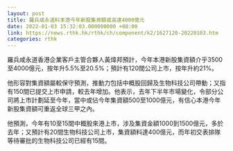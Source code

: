 ```yaml
---
layout: post
title: 羅兵咸永道料本港今年新股集資額或高達4000億元
date: 2022-01-03 15:32:03.000000000 +08:00
link: https://news.rthk.hk/rthk/ch/component/k2/1627120-20220103.htm
categories: rthk
---
```


羅兵咸永道香港企業客戶主管合夥人黃煒邦預計，今年本港新股集資額介乎3500至4000億元，按年升5.5%至20.5%；預計有120間公司上市，按年升約21%。

他形容對集資額屬較保守預測，推動力包括中概股回歸及生物科技公司帶動；又指有150間已提交上市申請，較去年增加。他表示，去年下半年市場變化，令部分公司將上市計劃延至今年，當中或佔今年集資額500至1000億元，有信心本港今年新股集資額可重返全球三甲之內。

他預測，今年有10至15間中概股來港上市，涉及集資金額1000到1500億元，多於去年；又預計有20間生物科技公司上市，集資額料達400億元，而年初交表排隊等待審批的生物科技公司已經有15間。
